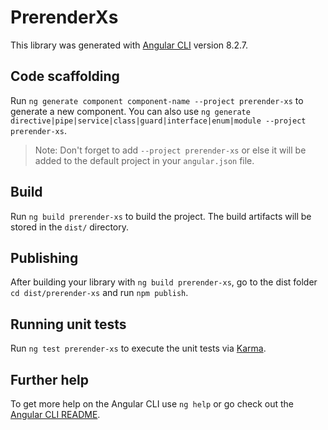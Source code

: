 # PrerenderXs

This library was generated with [Angular CLI](https://github.com/angular/angular-cli) version 8.2.7.

## Code scaffolding

Run `ng generate component component-name --project prerender-xs` to generate a new component. You can also use `ng generate directive|pipe|service|class|guard|interface|enum|module --project prerender-xs`.
> Note: Don't forget to add `--project prerender-xs` or else it will be added to the default project in your `angular.json` file. 

## Build

Run `ng build prerender-xs` to build the project. The build artifacts will be stored in the `dist/` directory.

## Publishing

After building your library with `ng build prerender-xs`, go to the dist folder `cd dist/prerender-xs` and run `npm publish`.

## Running unit tests

Run `ng test prerender-xs` to execute the unit tests via [Karma](https://karma-runner.github.io).

## Further help

To get more help on the Angular CLI use `ng help` or go check out the [Angular CLI README](https://github.com/angular/angular-cli/blob/master/README.md).
